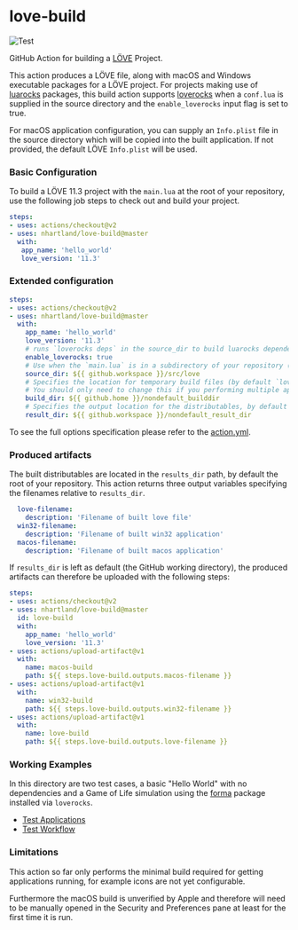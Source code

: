 # love-build

![Test](https://github.com/nhartland/love-build/workflows/Test/badge.svg)

GitHub Action for building a [LÖVE](https://love2d.org/) Project. 

This action produces a LÖVE file, along with macOS and Windows executable
packages for a LÖVE project. For projects making use of
[luarocks](https://luarocks.org/) packages, this build action supports
[loverocks](https://github.com/Alloyed/loverocks) when a `conf.lua` is supplied
in the source directory and the `enable_loverocks` input flag is set to true.

For macOS application configuration, you can supply an `Info.plist` file in the
source directory which will be copied into the built application. If not
provided, the default LÖVE `Info.plist` will be used.

### Basic Configuration

To build a LÖVE 11.3 project with the `main.lua` at the root of your repository,
use the following job steps to check out and build your project.

```yaml
steps:
- uses: actions/checkout@v2
- uses: nhartland/love-build@master
  with:
   app_name: 'hello_world'
   love_version: '11.3'
```

### Extended configuration

```yaml
steps:
- uses: actions/checkout@v2
- uses: nhartland/love-build@master
  with:
    app_name: 'hello_world'
    love_version: '11.3'
    # runs `loverocks deps` in the source_dir to build luarocks dependencies.
    enable_loverocks: true 
    # Use when the `main.lua` is in a subdirectory of your repository (here in `src/love`).
    source_dir: ${{ github.workspace }}/src/love
    # Specifies the location for temporary build files (by default `love-build` in your repository root.
    # You should only need to change this if you performing multiple application builds in one job.
    build_dir: ${{ github.home }}/nondefault_builddir
    # Specifies the output location for the distributables, by default the repository root directory.
    result_dir: ${{ github.workspace }}/nondefault_result_dir
```

To see the full options specification please refer to the [action.yml](action.yml).

### Produced artifacts

The built distributables are located in the `results_dir` path, by default the root of your repository.
This action returns three output variables specifying the filenames relative to `results_dir`.

```yaml
  love-filename: 
    description: 'Filename of built love file'
  win32-filename: 
    description: 'Filename of built win32 application'
  macos-filename: 
    description: 'Filename of built macos application'
```

If `results_dir` is left as default (the GitHub working directory), the produced artifacts can therefore be uploaded with the following steps:
```yaml
steps:
- uses: actions/checkout@v2
- uses: nhartland/love-build@master
  id: love-build
  with:
    app_name: 'hello_world'
    love_version: '11.3'
- uses: actions/upload-artifact@v1
  with:
    name: macos-build
    path: ${{ steps.love-build.outputs.macos-filename }}
- uses: actions/upload-artifact@v1
  with:
    name: win32-build
    path: ${{ steps.love-build.outputs.win32-filename }}
- uses: actions/upload-artifact@v1
  with:
    name: love-build
    path: ${{ steps.love-build.outputs.love-filename }}
```

### Working Examples

In this directory are two test cases, a basic "Hello World" with no 
dependencies and a Game of Life simulation using the
[forma](https://github.com/nhartland/forma) package installed via `loverocks`.

- [Test Applications](tests)
- [Test Workflow](.github/workflows/test_workflow.yml)

### Limitations

This action so far only performs the minimal build required for getting
applications running, for example icons are not yet configurable.

Furthermore the macOS build is unverified by Apple and therefore will need
to be manually opened in the Security and Preferences pane at least for the
first time it is run.
